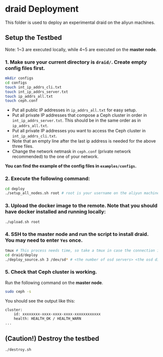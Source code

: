 # draid Deployment

This folder is used to deploy an experimental draid on the aliyun machines.

## Setup the Testbed

Note: 1\~3 are executed locally, while 4\~5 are executed on the **master node**.

### 1. Make sure your current directory is `draid/`. Create empty config files first.

```bash
mkdir configs
cd configs
touch int_ip_addrs_cli.txt
touch int_ip_addrs_server.txt
touch ip_addrs_all.txt
touch ceph.conf
```

- Put all public IP addresses in `ip_addrs_all.txt` for easy setup.
- Put all private IP addresses that compose a Ceph cluster in order in `int_ip_addrs_server.txt`. This should be in the same order as in `ip_addrs_all.txt`.
- Put all private IP addresses you want to access the Ceph cluster in `int_ip_addrs_cli.txt`.
- Note that an empty line after the last ip address is needed for the above three files.
- Change the network netmask in `ceph.conf` (private network recommended) to the one of your network.

**You can find the example of the config files in `examples/configs`.**

### 2. Execute the following command:

```Bash
cd deploy
./setup_all_nodes.sh root # root is your username on the aliyun machines
```

### 3. Upload the docker image to the remote. Note that you should have docker installed and running locally:

```bash
./upload.sh root
```

### 4. SSH to the **master node** and run the script to install draid. You may need to enter `Yes` once.

```Bash
tmux # This process needs time, so take a tmux in case the connection is broken.
cd draid/deploy
./deploy_source.sh 3 /dev/sd* # <the number of osd servers> <the osd disk>
```

### 5. Check that Ceph cluster is working.

Run the following command on the **master node**. 

```Bash
sudo ceph -s
```

You should see the output like this:

```Bash
cluster:
    id: xxxxxxxx-xxxx-xxxx-xxxx-xxxxxxxxxxxx
    health: HEALTH_OK / HEALTH_WARN
...
```

## (Caution!) Destroy the testbed

```Bash
./destroy.sh
```
